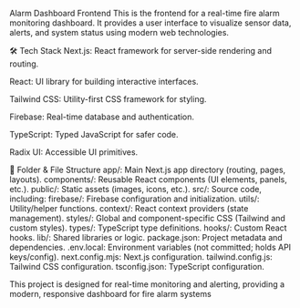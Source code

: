 Alarm Dashboard Frontend
This is the frontend for a real-time fire alarm monitoring dashboard. It provides a user interface to visualize sensor data, alerts, and system status using modern web technologies.

🛠️ Tech Stack
Next.js: React framework for server-side rendering and routing.

React: UI library for building interactive interfaces.

Tailwind CSS: Utility-first CSS framework for styling.

Firebase: Real-time database and authentication.

TypeScript: Typed JavaScript for safer code.

Radix UI: Accessible UI primitives.

📁 Folder & File Structure
app/: Main Next.js app directory (routing, pages, layouts).
components/: Reusable React components (UI elements, panels, etc.).
public/: Static assets (images, icons, etc.).
src/: Source code, including:
firebase/: Firebase configuration and initialization.
utils/: Utility/helper functions.
context/: React context providers (state management).
styles/: Global and component-specific CSS (Tailwind and custom styles).
types/: TypeScript type definitions.
hooks/: Custom React hooks.
lib/: Shared libraries or logic.
package.json: Project metadata and dependencies.
.env.local: Environment variables (not committed; holds API keys/config).
next.config.mjs: Next.js configuration.
tailwind.config.js: Tailwind CSS configuration.
tsconfig.json: TypeScript configuration.

This project is designed for real-time monitoring and alerting, providing a modern, responsive dashboard for fire alarm systems
